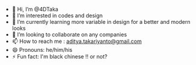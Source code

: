- 👋 Hi, I’m @4DTaka
- 👀 I’m interested in codes and design
- 🌱 I’m currently learning more variable in design for a better and modern looks
- 💞️ I’m looking to collaborate on any companies
- 📫 How to reach me : aditya.takariyanto@gmail.com
- 😄 Pronouns: he/him/his
- ⚡ Fun fact: I'm black chinese !! or not?

<!---
4DTaka/4DTaka is a ✨ special ✨ repository because its `README.md` (this file) appears on your GitHub profile.
You can click the Preview link to take a look at your changes.
--->

